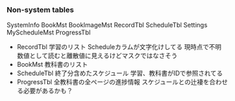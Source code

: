 ### Non-system tables
SystemInfo
BookMst
BookImageMst
RecordTbl
ScheduleTbl
Settings
MyScheduleMst
ProgressTbl

- RecordTbl
    学習のリスト
    Scheduleカラムが文字化けしてる
        現時点で不明
        数値として読むと離散値に見えるけどマスクではなさそう
- BookMst
    教科書のリスト
- ScheduleTbl
    終了分含めたスケジュール
    学習、教科書がIDで参照されてる
- ProgressTbl
    全教科書の全ページの進捗情報
    スケジュールとの辻褄を合わせる必要があるかも？
